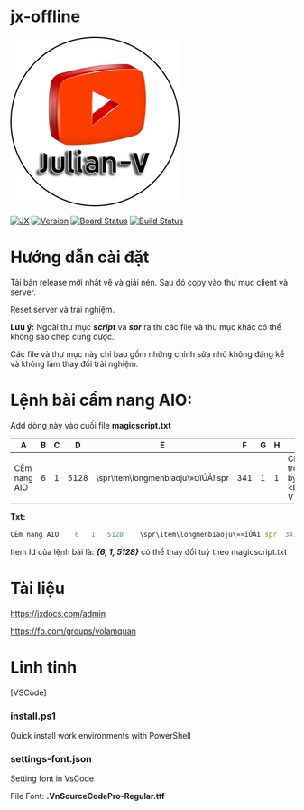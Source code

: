 # jx-offline

[![Julian-V](https://github.com/julianv22/jx-offline/blob/main/docs/Julian-V.png)](https://youtube.com/julianv)

[![JX](https://badgen.net/badge/JX-Offline/Linux?icon=git)](https://github.com/julianv22/jx-offline) [![Version](https://badgen.net/badge/Version/8.2?icon=packagephobia)](https://github.com/julianv22/jx-offline) [![Board Status](https://dev.azure.com/julianv2212/d6b1d911-8c73-47d2-8f20-31d3ec16c111/3cb8438c-a300-489e-8bd6-05f07ccffa06/_apis/work/boardbadge/7adac85b-f9c6-438a-8569-807615cccdec?columnOptions=1)](https://dev.azure.com/julianv2212/d6b1d911-8c73-47d2-8f20-31d3ec16c111/_boards/board/t/3cb8438c-a300-489e-8bd6-05f07ccffa06/Issues/) [![Build Status](https://github.com/julianv22/jx-offline/actions/workflows/main.yml/badge.svg)](https://github.com/julianv22/jx-offline/actions/workflows/main.yml)

# Hướng dẫn cài đặt

Tải bản release mới nhất về và giải nén. Sau đó copy vào thư mục client và server.

Reset server và trải nghiệm.

**Lưu ý:** Ngoài thư mục ***script*** và ***spr*** ra thì các file và thư mục khác có thể không sao chép cũng được.

Các file và thư mục này chỉ bao gồm những chỉnh sửa nhỏ không đáng kể và không làm thay đổi trải nghiệm.

# Lệnh bài cẩm nang AIO:

Add dòng này vào cuối file **magicscript.txt**

| A | B | C | D | E | F | G | H | I | J | K | L | M | N | O | P | Q | R | S | T | U | V | W | X | Y | Z | AA | AB | AC | AD |
| - | - | - | - | - | - | - | - | - | - | - | - | - | - | - | - | - | - | - | - | - | - | - | - | - | - | - | - | - | -|
| CÈm nang AIO | 6 | 1 | 5128 | \spr\item\longmenbiaoju\»¤ïÚÁî.spr | 341 | 1 | 1 | CÈm nang tÊt c¶ trong mét. Writen by <bclr=blue>Julian-V<bclr> |  | 0 | 1 | 0 | \script\global\gm\julianv\main.lua | 0 | 1 | 1 | 0 | 1 |  | 0 | 0 | 0 | 0 | 0 | 0 | 0 | 0 | 0 | 0 |

**Txt:**
```js	
CÈm nang AIO	6	1	5128	\spr\item\longmenbiaoju\»¤ïÚÁî.spr	341	1	1	CÈm nang tÊt c¶ trong mét. Writen by <bclr=blue>Julian-V<bclr>		0	1	0	\script\global\gm\julianv\main.lua	0	1	1	0	1		0	0	0	0	0	0	0	0	0	0
```

Item Id của lệnh bài là: ***{6,	1,	5128}*** có thể thay đổi tuỳ theo magicscript.txt

# Tài liệu

https://jxdocs.com/admin

https://fb.com/groups/volamquan

# Linh tinh

[VSCode]

### install.ps1

Quick install work environments with PowerShell

### settings-font.json

Setting font in VsCode

File Font: **.VnSourceCodePro-Regular.ttf**
